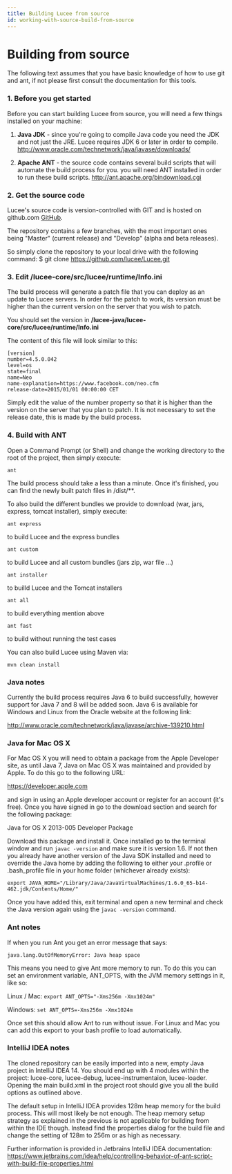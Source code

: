 ```yaml
---
title: Building Lucee from source
id: working-with-source-build-from-source
---
```


# Building from source #

The following text assumes that you have basic knowledge of how to use git and ant, if not please first consult the documentation for this tools.

### 1. Before you get started

Before you can start building Lucee from source, you will need a few things installed on your machine:

1. **Java JDK** - since you're going to compile Java code you need the JDK and not just the JRE.  Lucee requires JDK 6 or later in order to compile.  http://www.oracle.com/technetwork/java/javase/downloads/

1. **Apache ANT** - the source code contains several build scripts that will automate the build process for you. you will need ANT installed in order to run these build scripts. http://ant.apache.org/bindownload.cgi

### 2. Get the source code

Lucee's source code is version-controlled with GIT and is hosted on github.com [GitHub](https://github.com/lucee/lucee).

The repository contains a few branches, with the most important ones being "Master" (current release) and "Develop" (alpha and beta releases).

So simply clone the repository to your local drive with the following command:
$ git clone https://github.com/lucee/Lucee.git


### 3. Edit /lucee-core/src/lucee/runtime/Info.ini

The build process will generate a patch file that you can deploy as an update to Lucee servers. In order for the patch to work, its version must be higher than the current version on the server that you wish to patch.

You should set the version in **/lucee-java/lucee-core/src/lucee/runtime/Info.ini**

The content of this file will look similar to this:

    [version]
    number=4.5.0.042
    level=os
    state=final
    name=Neo
    name-explanation=https://www.facebook.com/neo.cfm
    release-date=2015/01/01 00:00:00 CET

Simply edit the value of the number property so that it is higher than the version on the server that you plan to patch.
It is not necessary to set the release date, this is made by the build process.

### 4. Build with ANT

Open a Command Prompt (or Shell) and change the working directory to the root of the project, then simply execute:

    ant

The build process should take a less than a minute.  Once it's finished, you can find the newly built patch files in /dist/**.

To also build the different bundles we provide to download (war, jars, express, tomcat installer), simply execute:

    ant express

to build Lucee and the express bundles

    ant custom

to build Lucee and all custom bundles (jars zip, war file ...)

    ant installer

to builld Lucee and the Tomcat installers

    ant all

to build everything mention above

    ant fast
    
to build without running the test cases

You can also build Lucee using Maven via:

    mvn clean install

### Java notes
Currently the build process requires Java 6 to build successfully, however support for Java 7 and 8 will be added soon. Java 6 is available for Windows and Linux from the Oracle website at the following link:

http://www.oracle.com/technetwork/java/javase/archive-139210.html

### Java for Mac OS X
For Mac OS X you will need to obtain a package from the Apple Developer site, as until Java 7, Java on Mac OS X was maintained and provided by Apple. To do this go to the following URL:

https://developer.apple.com

and sign in using an Apple developer account or register for an account (it's free). Once you have signed in go to the download section and search for the following package:

Java for OS X 2013-005 Developer Package

Download this package and install it. Once installed go to the terminal window and run ```javac -version``` and make sure it is version 1.6. If not then you already have another version of the Java SDK installed and need to override the Java home by adding the following to either your .profile or .bash_profile file in your home folder (whichever already exists):

    export JAVA_HOME="/Library/Java/JavaVirtualMachines/1.6.0_65-b14-462.jdk/Contents/Home/"

Once you have added this, exit terminal and open a new terminal and check the Java version again using the `javac -version` command.

### Ant notes
If when you run Ant you get an error message that says:

    java.lang.OutOfMemoryError: Java heap space

This means you need to give Ant more memory to run. To do this you can set an environment variable, ANT_OPTS, with the JVM memory settings in it, like so:

Linux / Mac: `export ANT_OPTS="-Xms256m -Xmx1024m"`

Windows: `set ANT_OPTS=-Xms256m -Xmx1024m`

Once set this should allow Ant to run without issue. For Linux and Mac you can add this export to your bash profile to load automatically.

### IntelliJ IDEA notes
The cloned repository can be easily imported into a new, empty Java project in IntelliJ IDEA 14. You should end up with 4 modules within the project: lucee-core, lucee-debug, lucee-instrumentaion, lucee-loader. Opening the main build.xml in the project root should give you all the build options as outlined above.

The default setup in IntelliJ IDEA provides 128m heap memory for the build process. This will most likely be not enough. The heap memory setup strategy as explained in the previous is not applicable for building from within the IDE though. Instead find the properties dialog for the build file and change the setting of 128m to 256m or as high as necessary.

Further information is provided in Jetbrains IntelliJ IDEA documentation: https://www.jetbrains.com/idea/help/controlling-behavior-of-ant-script-with-build-file-properties.html
